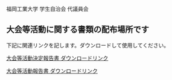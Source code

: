 福岡工業大学 学生自治会 代議員会

## 大会等活動に関する書類の配布場所です

下記に関連リンクを記します。ダウンロードして使用してください。

[大会等活動決定報告書 ダウンロードリンク](https://github.com/daigi-fit/publish/raw/main/202207%E5%A4%A7%E4%BC%9A%E7%AD%89%E6%B4%BB%E5%8B%95/distribution/%E5%A4%A7%E4%BC%9A%E7%AD%89%E6%B4%BB%E5%8B%95%E6%B1%BA%E5%AE%9A%E5%A0%B1%E5%91%8A%E6%9B%B8.docx)

[大会等活動報告書 ダウンロードリンク](https://github.com/daigi-fit/publish/raw/main/202207%E5%A4%A7%E4%BC%9A%E7%AD%89%E6%B4%BB%E5%8B%95/distribution/%E5%A4%A7%E4%BC%9A%E7%AD%89%E6%B4%BB%E5%8B%95%E5%A0%B1%E5%91%8A%E6%9B%B8.docx)
